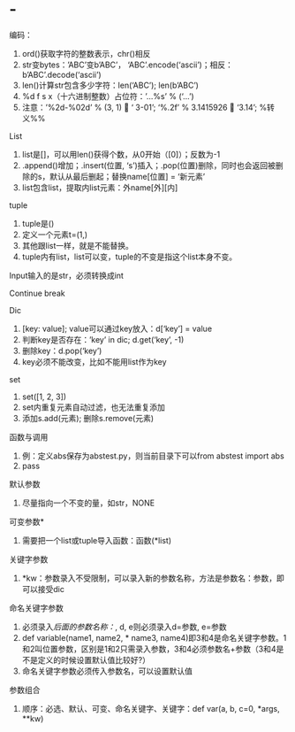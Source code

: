 # -
编码：
1.	ord()获取字符的整数表示，chr()相反
2.	str变bytes：’ABC’变b’ABC’， ‘ABC’.encode(‘ascii’)；相反：b’ABC’.decode(‘ascii’)
3.	len()计算str包含多少字符：len(‘ABC’); len(b’ABC’)
4.	%d f s x（十六进制整数）占位符：’…%s’ % (‘…’)
5.	注意：’%2d-%02d’ % (3, 1)  ‘ 3-01’; ‘%.2f’ % 3.1415926  ‘3.14’; %转义%%

List
1.	list是[]，可以用len()获得个数，从0开始（[0]）；反数为-1
2.	.append()增加；.insert(位置, ‘s’)插入；.pop(位置)删除，同时也会返回被删除的s，默认从最后删起；替换name[位置] = ‘新元素’
3.	list包含list，提取内list元素：外name[外][内]

tuple
1.	tuple是()
2.	定义一个元素t=(1,)
3.	其他跟list一样，就是不能替换。
4.	tuple内有list，list可以变，tuple的不变是指这个list本身不变。

Input输入的是str，必须转换成int

Continue break

Dic
1.	[key: value]; value可以通过key放入：d[‘key’] = value
2.	判断key是否存在：’key’ in dic; d.get(‘key’, -1)
3.	删除key：d.pop(‘key’)
4.	key必须不能改变，比如不能用list作为key

set
1.	set([1, 2, 3])
2.	set内重复元素自动过滤，也无法重复添加
3.	添加s.add(元素); 删除s.remove(元素)

函数与调用
1.	例：定义abs保存为abstest.py，则当前目录下可以from abstest import abs
2.	pass

默认参数
1.	尽量指向一个不变的量，如str，NONE

可变参数*
1.	需要把一个list或tuple导入函数：函数(*list)

关键字参数
1.	*kw：参数录入不受限制，可以录入新的参数名称，方法是参数名：参数，即可以接受dic

命名关键字参数
1.	必须录入*后面的参数名称：*, d, e则必须录入d=参数, e=参数
2.	def variable(name1, name2, * name3, name4)即3和4是命名关键字参数。1和2叫位置参数，区别是1和2只需录入参数，3和4必须参数名+参数（3和4是不是定义的时候设置默认值比较好?）
3.	命名关键字参数必须传入参数名，可以设置默认值

参数组合
1. 顺序：必选、默认、可变、命名关键字、关键字：def var(a, b, c=0, *args, **kw)
